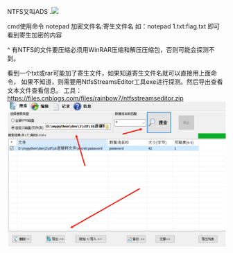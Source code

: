 NTFS又叫ADS
.![](.topwrite/assets/image_1709796685085.png)

cmd使用命令
notepad 加密文件名:寄生文件名
如：notepad 1.txt:flag.txt
即可看到寄生加密的内容

^
有NTFS的文件要压缩必须用WinRAR压缩和解压压缩包，否则可能会探测不到。

看到一个txt或rar可能加了寄生文件，如果知道寄生文件名就可以直接用上面命令，
如果不知道，则需要用NtfsStreamsEditor工具exe进行探测。然后导出查看文本文件查看信息。
工具：<https://files.cnblogs.com/files/rainbow7/ntfsstreamseditor.zip>
![](.topwrite/assets/image_1734414558648.png)
